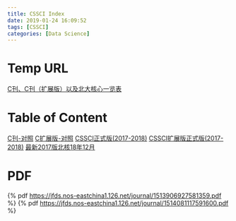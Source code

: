 ```yaml
---
title: CSSCI Index
date: 2019-01-24 16:09:52
tags: [CSSCI]
categories: [Data Science]
---
```

# Temp URL
[C刊、C刊（扩展版）以及北大核心一览表](http://tlxyxb.tlu.edu.cn/s/49/t/387/d5/05/info54533.htm)

# Table of Content
[C刊-对照](http://tlxyxb.tlu.edu.cn/picture/article/49/12/9f/3e03b79b4479a8aac340829cb79d/54a5d93d-1bf8-45e4-bbe9-f8a9989b731b.doc)
[C扩展版-对照](http://tlxyxb.tlu.edu.cn/picture/article/49/12/9f/3e03b79b4479a8aac340829cb79d/401bca61-24c5-493c-8126-efcaa657ae4e.doc)
[CSSCI正式版(2017-2018)](http://tlxyxb.tlu.edu.cn/picture/article/49/12/9f/3e03b79b4479a8aac340829cb79d/f1a9781a-e6b9-47e7-96c4-a694ea52b64b.pdf)
[CSSCI扩展版正式版(2017-2018)](http://tlxyxb.tlu.edu.cn/picture/article/49/12/9f/3e03b79b4479a8aac340829cb79d/08ed3656-d59c-489b-8fe6-3161b7740195.pdf)
[最新2017版北核18年12月](http://tlxyxb.tlu.edu.cn/picture/article/49/12/9f/3e03b79b4479a8aac340829cb79d/46d3f0d7-b206-48b3-94e3-df9a9e395225.xls)

# PDF

{% pdf https://jfds.nos-eastchina1.126.net/journal/1513906927581359.pdf %}
{% pdf https://jfds.nos-eastchina1.126.net/journal/1514081117591600.pdf %}


